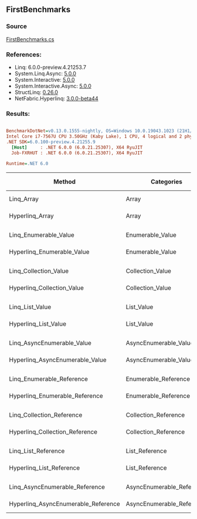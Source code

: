 ﻿## FirstBenchmarks

### Source
[FirstBenchmarks.cs](../NetFabric.Hyperlinq.Benchmarks/Benchmarks/FirstBenchmarks.cs)

### References:
- Linq: 6.0.0-preview.4.21253.7
- System.Linq.Async: [5.0.0](https://www.nuget.org/packages/System.Linq.Async/5.0.0)
- System.Interactive: [5.0.0](https://www.nuget.org/packages/System.Interactive/5.0.0)
- System.Interactive.Async: [5.0.0](https://www.nuget.org/packages/System.Interactive.Async/5.0.0)
- StructLinq: [0.26.0](https://www.nuget.org/packages/StructLinq/0.26.0)
- NetFabric.Hyperlinq: [3.0.0-beta44](https://www.nuget.org/packages/NetFabric.Hyperlinq/3.0.0-beta44)

### Results:
``` ini

BenchmarkDotNet=v0.13.0.1555-nightly, OS=Windows 10.0.19043.1023 (21H1/May2021Update)
Intel Core i7-7567U CPU 3.50GHz (Kaby Lake), 1 CPU, 4 logical and 2 physical cores
.NET SDK=6.0.100-preview.4.21255.9
  [Host]     : .NET 6.0.0 (6.0.21.25307), X64 RyuJIT
  Job-FXRHUT : .NET 6.0.0 (6.0.21.25307), X64 RyuJIT

Runtime=.NET 6.0  

```
|                              Method |                Categories | Count |      Mean |    Error |   StdDev | Ratio | RatioSD |  Gen 0 | Gen 1 | Gen 2 | Allocated |
|------------------------------------ |-------------------------- |------ |----------:|---------:|---------:|------:|--------:|-------:|------:|------:|----------:|
|                          Linq_Array |                     Array |   100 |  19.32 ns | 0.133 ns | 0.118 ns |  1.00 |    0.00 |      - |     - |     - |         - |
|                     Hyperlinq_Array |                     Array |   100 |  13.15 ns | 0.025 ns | 0.024 ns |  0.68 |    0.00 |      - |     - |     - |         - |
|                                     |                           |       |           |          |          |       |         |        |       |       |           |
|               Linq_Enumerable_Value |          Enumerable_Value |   100 |  25.19 ns | 0.109 ns | 0.091 ns |  1.00 |    0.00 | 0.0153 |     - |     - |      32 B |
|          Hyperlinq_Enumerable_Value |          Enumerable_Value |   100 |  15.61 ns | 0.051 ns | 0.045 ns |  0.62 |    0.00 |      - |     - |     - |         - |
|                                     |                           |       |           |          |          |       |         |        |       |       |           |
|               Linq_Collection_Value |          Collection_Value |   100 |  26.26 ns | 0.145 ns | 0.121 ns |  1.00 |    0.00 | 0.0153 |     - |     - |      32 B |
|          Hyperlinq_Collection_Value |          Collection_Value |   100 |  19.36 ns | 0.038 ns | 0.033 ns |  0.74 |    0.00 |      - |     - |     - |         - |
|                                     |                           |       |           |          |          |       |         |        |       |       |           |
|                     Linq_List_Value |                List_Value |   100 |  12.29 ns | 0.079 ns | 0.070 ns |  1.00 |    0.00 |      - |     - |     - |         - |
|                Hyperlinq_List_Value |                List_Value |   100 |  21.07 ns | 0.107 ns | 0.100 ns |  1.72 |    0.01 | 0.0153 |     - |     - |      32 B |
|                                     |                           |       |           |          |          |       |         |        |       |       |           |
|          Linq_AsyncEnumerable_Value |     AsyncEnumerable_Value |   100 | 101.36 ns | 0.383 ns | 0.320 ns |  1.00 |    0.00 | 0.0153 |     - |     - |      32 B |
|     Hyperlinq_AsyncEnumerable_Value |     AsyncEnumerable_Value |   100 |  60.98 ns | 0.182 ns | 0.170 ns |  0.60 |    0.00 |      - |     - |     - |         - |
|                                     |                           |       |           |          |          |       |         |        |       |       |           |
|           Linq_Enumerable_Reference |      Enumerable_Reference |   100 |  26.33 ns | 0.555 ns | 1.001 ns |  1.00 |    0.00 | 0.0153 |     - |     - |      32 B |
|      Hyperlinq_Enumerable_Reference |      Enumerable_Reference |   100 |  18.44 ns | 0.142 ns | 0.126 ns |  0.71 |    0.02 | 0.0153 |     - |     - |      32 B |
|                                     |                           |       |           |          |          |       |         |        |       |       |           |
|           Linq_Collection_Reference |      Collection_Reference |   100 |  26.37 ns | 0.280 ns | 0.248 ns |  1.00 |    0.00 | 0.0153 |     - |     - |      32 B |
|      Hyperlinq_Collection_Reference |      Collection_Reference |   100 |  18.35 ns | 0.109 ns | 0.102 ns |  0.70 |    0.01 | 0.0153 |     - |     - |      32 B |
|                                     |                           |       |           |          |          |       |         |        |       |       |           |
|                 Linq_List_Reference |            List_Reference |   100 |  12.28 ns | 0.036 ns | 0.032 ns |  1.00 |    0.00 |      - |     - |     - |         - |
|            Hyperlinq_List_Reference |            List_Reference |   100 |  23.76 ns | 0.498 ns | 0.611 ns |  1.92 |    0.06 | 0.0153 |     - |     - |      32 B |
|                                     |                           |       |           |          |          |       |         |        |       |       |           |
|      Linq_AsyncEnumerable_Reference | AsyncEnumerable_Reference |   100 | 103.29 ns | 0.420 ns | 0.372 ns |  1.00 |    0.00 | 0.0153 |     - |     - |      32 B |
| Hyperlinq_AsyncEnumerable_Reference | AsyncEnumerable_Reference |   100 |  67.61 ns | 0.145 ns | 0.121 ns |  0.65 |    0.00 | 0.0153 |     - |     - |      32 B |
